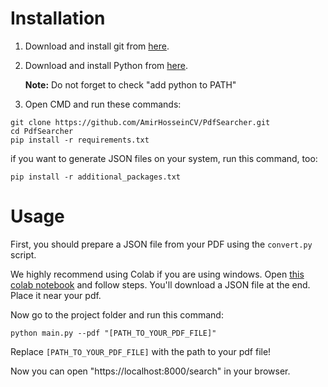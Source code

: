 
# Installation
1. Download and install git from [here](https://git-scm.com/download/).
2. Download and install Python from [here](https://www.python.org/downloads/).

     __Note:__ Do not forget to check "add python to PATH"
4. Open CMD and run these commands:
```
git clone https://github.com/AmirHosseinCV/PdfSearcher.git
cd PdfSearcher
pip install -r requirements.txt
```
if you want to generate JSON files on your system, run this command, too:
```
pip install -r additional_packages.txt
```
# Usage
First, you should prepare a JSON file from your PDF using the `convert.py` script.

We highly recommend using Colab if you are using windows.
Open [this colab notebook](https://colab.research.google.com/drive/1hB5vsSZyyyX32f8i6TXzQRFXmWhQkwJb?usp=sharing) and follow steps. You'll download a JSON file at the end. Place it near your pdf.

Now go to the project folder and run this command:
```
python main.py --pdf "[PATH_TO_YOUR_PDF_FILE]"
```
Replace `[PATH_TO_YOUR_PDF_FILE]` with the path to your pdf file!


Now you can open  "https://localhost:8000/search" in your browser.